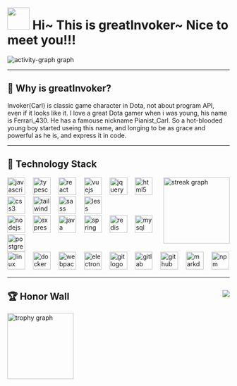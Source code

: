 <h1>
    <img width="50" src="https://emojis.slackmojis.com/emojis/images/1531849430/4246/blob-sunglasses.gif?1531849430" />
    Hi~ This is greatInvoker~ Nice to meet you!!!
</h1>
<div>
    <img src="https://github-readme-activity-graph.vercel.app/graph?username=greatInvoker&radius=16&theme=react&area=true&order=5" alt="activity-graph graph" />
</div>

---

<h2>👀 Why is greatInvoker?</h2>
<p>
    Invoker(Carl) is classic game character in Dota, not about program API, even if it looks like it.
    I love a great Dota gamer when i was young, his name is Ferrari_430. He has a famouse nickname Pianist_Carl.
    So a hot-blooded young boy started useing this name, and longing to be as grace and powerful as he is, and express it in code.
</p>

---

<h2>🌱 Technology Stack</h2>
<section>
    <img align="right" height="150" src="https://streak-stats.demolab.com?user=greatInvoker&locale=en&mode=daily&theme=dracula&hide_border=false&border_radius=5&order=3" alt="streak graph" />
    <div>
        <div>
            <img src="https://cdn.jsdelivr.net/gh/devicons/devicon/icons/javascript/javascript-original.svg" height="40" alt="javascript logo"  />
            <img width="10" />
            <img src="https://cdn.jsdelivr.net/gh/devicons/devicon/icons/typescript/typescript-original.svg" height="40" alt="typescript logo"  />
            <img width="10" />
            <img src="https://cdn.jsdelivr.net/gh/devicons/devicon/icons/react/react-original.svg" height="40" alt="react logo"  />
            <img width="10" />
            <img src="https://cdn.jsdelivr.net/gh/devicons/devicon/icons/vuejs/vuejs-original.svg" height="40" alt="vuejs logo"  />
            <img width="10" />
            <img src="https://cdn.jsdelivr.net/gh/devicons/devicon/icons/jquery/jquery-original.svg" height="40" alt="jquery logo"  />
            <img width="10" />
            <img src="https://cdn.jsdelivr.net/gh/devicons/devicon/icons/html5/html5-original.svg" height="40" alt="html5 logo"  />
            <img width="10" />
            <img src="https://cdn.jsdelivr.net/gh/devicons/devicon/icons/css3/css3-original.svg" height="40" alt="css3 logo"  />
            <img width="10" />
            <img src="https://cdn.jsdelivr.net/gh/devicons/devicon/icons/tailwindcss/tailwindcss-original-wordmark.svg" height="40" alt="tailwindcss logo"  />
            <img width="10" />
            <img src="https://cdn.jsdelivr.net/gh/devicons/devicon/icons/sass/sass-original.svg" height="40" alt="sass logo"  />
            <img width="10" />
            <img src="https://cdn.jsdelivr.net/gh/devicons/devicon/icons/less/less-plain-wordmark.svg" height="40" alt="less logo"  />
        </div>
        <div>
            <img src="https://cdn.jsdelivr.net/gh/devicons/devicon/icons/nodejs/nodejs-original.svg" height="40" alt="nodejs logo"  />
            <img width="10" />
            <img src="https://cdn.jsdelivr.net/gh/devicons/devicon/icons/express/express-original.svg" height="40" alt="express logo"  />
            <img width="10" />
            <img src="https://cdn.jsdelivr.net/gh/devicons/devicon/icons/java/java-original.svg" height="40" alt="java logo"  />
            <img width="10" />
            <img src="https://cdn.jsdelivr.net/gh/devicons/devicon/icons/spring/spring-original.svg" height="40" alt="spring logo"  />
            <img width="10" />
            <img src="https://cdn.jsdelivr.net/gh/devicons/devicon/icons/redis/redis-original.svg" height="40" alt="redis logo"  />
            <img width="10" />
            <img src="https://cdn.jsdelivr.net/gh/devicons/devicon/icons/mysql/mysql-original.svg" height="40" alt="mysql logo"  />
            <img width="10" />
            <img src="https://cdn.jsdelivr.net/gh/devicons/devicon/icons/postgresql/postgresql-original.svg" height="40" alt="postgresql logo"  />
        </div>
        <div>
            <img src="https://cdn.jsdelivr.net/gh/devicons/devicon/icons/linux/linux-original.svg" height="40" alt="linux logo"  />
            <img width="10" />
            <img src="https://cdn.jsdelivr.net/gh/devicons/devicon/icons/docker/docker-original.svg" height="40" alt="docker logo"  />
            <img width="10" />
            <img src="https://cdn.jsdelivr.net/gh/devicons/devicon/icons/webpack/webpack-original.svg" height="40" alt="webpack logo"  />
            <img width="10" />
            <img src="https://cdn.jsdelivr.net/gh/devicons/devicon/icons/electron/electron-original.svg" height="40" alt="electron logo"  />
            <img width="10" />
            <img src="https://cdn.jsdelivr.net/gh/devicons/devicon/icons/git/git-original.svg" height="40" alt="git logo"  />
            <img width="10" />
            <img src="https://cdn.jsdelivr.net/gh/devicons/devicon/icons/gitlab/gitlab-original.svg" height="40" alt="gitlab logo"  />
            <img width="10" />
            <img src="https://cdn.jsdelivr.net/gh/devicons/devicon/icons/github/github-original.svg" height="40" alt="github logo"  />
            <img width="10" />
            <img src="https://cdn.jsdelivr.net/gh/devicons/devicon/icons/markdown/markdown-original.svg" height="40" alt="markdown logo"  />
            <img width="10" />
            <img src="https://cdn.jsdelivr.net/gh/devicons/devicon/icons/npm/npm-original-wordmark.svg" height="40" alt="npm logo"  />
        </div>
    </div>
</section>

---

<h2>🏆 Honor Wall <img align="right" src="https://profile-counter.glitch.me/greatInvoker/count.svg"/></h2>
<div>
  <img height="150" src="https://github-profile-trophy.vercel.app?username=greatInvoker&theme=dracula&column=-1&row=1&margin-w=8&margin-h=8&no-bg=false&no-frame=false&order=4" alt="trophy graph"  />
</div>






